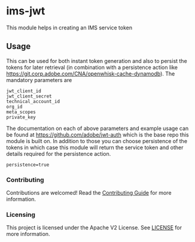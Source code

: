 # ims-jwt
This module helps in creating an IMS service token

## Usage
This can be used for both instant token generation and also to persist the tokens for later retrieval (in combination with a persistence action like https://git.corp.adobe.com/CNA/openwhisk-cache-dynamodb).
The mandatory parameters are
```
jwt_client_id
jwt_client_secret
technical_account_id
org_id
meta_scopes
private_key
```
The documentation on each of above parameters and example usage can be found at https://github.com/adobe/jwt-auth which is the base repo this module is built on.
In addition to those you can choose persistence of the tokens in which case this module will return the service token and other details required for the persistence action.
```
persistence=true
```

### Contributing

Contributions are welcomed! Read the [Contributing Guide](./.github/CONTRIBUTING.md) for more information.

### Licensing

This project is licensed under the Apache V2 License. See [LICENSE](LICENSE) for more information.
